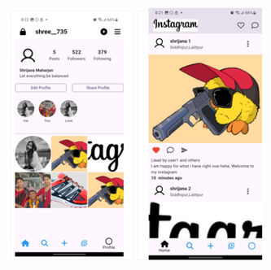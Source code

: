 ![Image_Alt](https://github.com/Shrijana1029/instagram_clone/blob/26df9204be53c2a26f3a32916960156ab43621b6/Blank%202%20Grids%20Collage.png)
 
